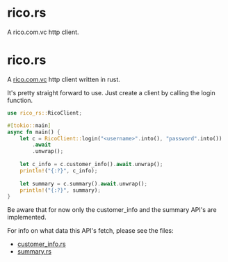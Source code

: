 # rico.rs
A rico.com.vc http client.
# rico.rs
A [rico.com.vc](https://www.rico.com.vc/) http client written in rust.

It's pretty straight forward to use. Just create a client by calling the login function.

```rust
use rico_rs::RicoClient;

#[tokio::main]
async fn main() {
    let c = RicoClient::login("<username>".into(), "password".into())
        .await
        .unwrap();
   
    let c_info = c.customer_info().await.unwrap();
    println!("{:?}", c_info);
    
    let summary = c.summary().await.unwrap();
    println!("{:?}", summary);
}
```

Be aware that for now only the customer_info and the summary API's are implemented.

For info on what data this API's fetch, please see the files:
* [customer_info.rs](src/customer_info.rs)
* [summary.rs](src/summary.rs)